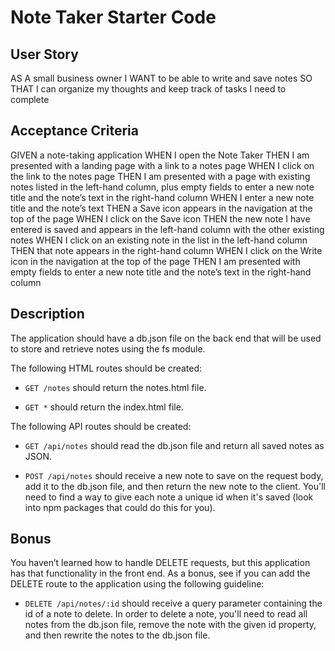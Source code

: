 # Note Taker Starter Code

## User Story

AS A small business owner
I WANT to be able to write and save notes
SO THAT I can organize my thoughts and keep track of tasks I need to complete

## Acceptance Criteria

GIVEN a note-taking application
WHEN I open the Note Taker
    THEN I am presented with a landing page with a link to a notes page
WHEN I click on the link to the notes page
    THEN I am presented with a page with existing notes listed in the left-hand column, plus empty fields to enter a new note title and the note’s text in the right-hand column
WHEN I enter a new note title and the note’s text
    THEN a Save icon appears in the navigation at the top of the page
WHEN I click on the Save icon
    THEN the new note I have entered is saved and appears in the left-hand column with the other existing notes
WHEN I click on an existing note in the list in the left-hand column
    THEN that note appears in the right-hand column
WHEN I click on the Write icon in the navigation at the top of the page
    THEN I am presented with empty fields to enter a new note title and the note’s text in the right-hand column

## Description

The application should have a db.json file on the back end that will be used to store and retrieve notes using the fs module.

The following HTML routes should be created:

* ```GET /notes``` should return the notes.html file.

* ```GET *``` should return the index.html file.

The following API routes should be created:

* ```GET /api/notes``` should read the db.json file and return all saved notes as JSON.

* ```POST /api/notes``` should receive a new note to save on the request body, add it to the db.json file, and then return the new note to the client. You'll need to find a way to give each note a unique id when it's saved (look into npm packages that could do this for you).

## Bonus

You haven’t learned how to handle DELETE requests, but this application has that functionality in the front end. As a bonus, see if you can add the DELETE route to the application using the following guideline:

* ```DELETE /api/notes/:id``` should receive a query parameter containing the id of a note to delete. In order to delete a note, you'll need to read all notes from the db.json file, remove the note with the given id property, and then rewrite the notes to the db.json file.
